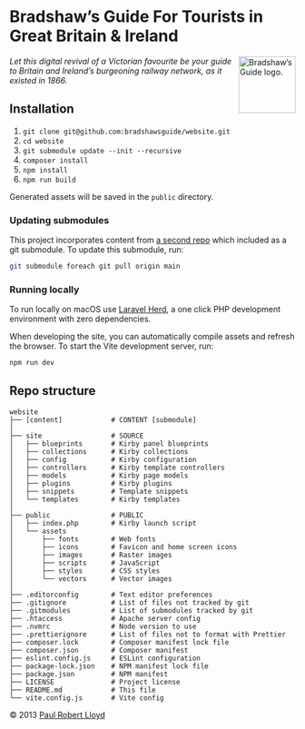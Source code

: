 # Bradshaw’s Guide For Tourists in Great Britain & Ireland

<img src="https://github.com/bradshawsguide.png?s=200" width="100" height="100" align="right" alt="Bradshaw’s Guide logo.">

_Let this digital revival of a Victorian favourite be your guide to Britain and Ireland’s burgeoning railway network, as it existed in 1866._

## Installation

1. `git clone git@github.com:bradshawsguide/website.git`
2. `cd website`
3. `git submodule update --init --recursive`
4. `composer install`
5. `npm install`
6. `npm run build`

Generated assets will be saved in the `public` directory.

### Updating submodules

This project incorporates content from [a second repo](https://github.com/bradshawsguide/content) which included as a git submodule. To update this submodule, run:

```bash
git submodule foreach git pull origin main
```

### Running locally

To run locally on macOS use [Laravel Herd](https://herd.laravel.com/), a one click PHP development environment with zero dependencies.

When developing the site, you can automatically compile assets and refresh the browser. To start the Vite development server, run:

```bash
npm run dev
```

## Repo structure

```text
website
├── [content]            # CONTENT [submodule]
│
├── site                 # SOURCE
│   ├── blueprints       # Kirby panel blueprints
│   ├── collections      # Kirby collections
│   ├── config           # Kirby configuration
│   ├── controllers      # Kirby template controllers
│   ├── models           # Kirby page models
│   ├── plugins          # Kirby plugins
│   ├── snippets         # Template snippets
│   └── templates        # Kirby templates
│
├── public               # PUBLIC
│   ├── index.php        # Kirby launch script
│   └── assets
│       ├── fonts        # Web fonts
│       ├── icons        # Favicon and home screen icons
│       ├── images       # Raster images
│       ├── scripts      # JavaScript
│       ├── styles       # CSS styles
│       └── vectors      # Vector images
│
├── .editorconfig        # Text editor preferences
├── .gitignore           # List of files not tracked by git
├── .gitmodules          # List of submodules tracked by git
├── .htaccess            # Apache server config
├── .nvmrc               # Node version to use
├── .prettierignore      # List of files not to format with Prettier
├── composer.lock        # Composer manifest lock file
├── composer.json        # Composer manifest
├── eslint.config.js     # ESLint configuration
├── package-lock.json    # NPM manifest lock file
├── package.json         # NPM manifest
├── LICENSE              # Project license
├── README.md            # This file
└── vite.config.js       # Vite config
```

© 2013 [Paul Robert Lloyd](https://paulrobertlloyd.com)
